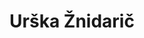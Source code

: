 ---
SICRIS: null
draft: false
fixName: urška_žnidarič
lab: null
labPos: null
location: null
mailInfo: urska.znidaric@fri.uni-lj.si
officeHours: null
profName: Urška Žnidarič
profTitle: Dean's office
telephoneInfo: null
title: Urška Žnidarič
---